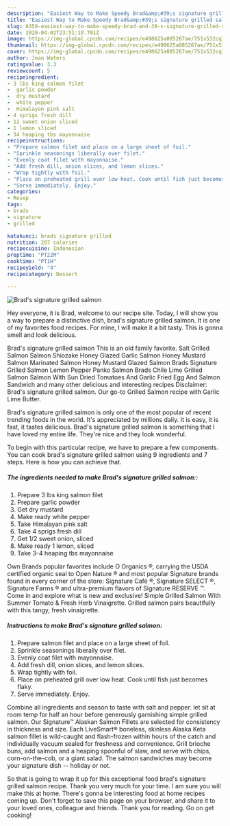 ```yaml
---
description: "Easiest Way to Make Speedy Brad&amp;#39;s signature grilled salmon"
title: "Easiest Way to Make Speedy Brad&amp;#39;s signature grilled salmon"
slug: 6359-easiest-way-to-make-speedy-brad-and-39-s-signature-grilled-salmon
date: 2020-04-02T23:51:10.701Z
image: https://img-global.cpcdn.com/recipes/e498625a085267ae/751x532cq70/brads-signature-grilled-salmon-recipe-main-photo.jpg
thumbnail: https://img-global.cpcdn.com/recipes/e498625a085267ae/751x532cq70/brads-signature-grilled-salmon-recipe-main-photo.jpg
cover: https://img-global.cpcdn.com/recipes/e498625a085267ae/751x532cq70/brads-signature-grilled-salmon-recipe-main-photo.jpg
author: Jean Waters
ratingvalue: 3.3
reviewcount: 5
recipeingredient:
- 3 lbs king salmon filet
-  garlic powder
-  dry mustard
-  white pepper
-  Himalayan pink salt
- 4 sprigs fresh dill
- 12 sweet onion sliced
- 1 lemon sliced
- 34 heaping tbs mayonnaise
recipeinstructions:
- "Prepare salmon filet and place on a large sheet of foil."
- "Sprinkle seasonings liberally over filet."
- "Evenly coat filet with mayonnaise."
- "Add fresh dill, onion slices, and lemon slices."
- "Wrap tightly with foil."
- "Place on preheated grill over low heat. Cook until fish just becomes flaky."
- "Serve immediately. Enjoy."
categories:
- Resep
tags:
- brads
- signature
- grilled

katakunci: brads signature grilled
nutrition: 207 calories
recipecuisine: Indonesian
preptime: "PT22M"
cooktime: "PT1H"
recipeyield: "4"
recipecategory: Dessert

---
```



![Brad&#39;s signature grilled salmon](https://img-global.cpcdn.com/recipes/e498625a085267ae/751x532cq70/brads-signature-grilled-salmon-recipe-main-photo.jpg)

Hey everyone, it is Brad, welcome to our recipe site. Today, I will show you a way to prepare a distinctive dish, brad&#39;s signature grilled salmon. It is one of my favorites food recipes. For mine, I will make it a bit tasty. This is gonna smell and look delicious.

Brad&#39;s signature grilled salmon This is an old family favorite. Salt Grilled Salmon Salmon Shiozake Honey Glazed Garlic Salmon Honey Mustard Salmon Marinated Salmon Honey Mustard Glazed Salmon Brads Signature Grilled Salmon Lemon Pepper Panko Salmon Brads Chile Lime Grilled Salmon Salmon With Sun Dried Tomatoes And Garlic Fried Egg And Salmon Sandwich and many other delicious and interesting recipes Disclaimer: Brad&#39;s signature grilled salmon. Our go-to Grilled Salmon recipe with Garlic Lime Butter.

Brad&#39;s signature grilled salmon is only one of the most popular of recent trending foods in the world. It's appreciated by millions daily. It is easy, it is fast, it tastes delicious. Brad&#39;s signature grilled salmon is something that I have loved my entire life. They're nice and they look wonderful.


To begin with this particular recipe, we have to prepare a few components. You can cook brad&#39;s signature grilled salmon using 9 ingredients and 7 steps. Here is how you can achieve that.

##### The ingredients needed to make Brad&#39;s signature grilled salmon::

1. Prepare 3 lbs king salmon filet
1. Prepare  garlic powder
1. Get  dry mustard
1. Make ready  white pepper
1. Take  Himalayan pink salt
1. Take 4 sprigs fresh dill
1. Get 1/2 sweet onion, sliced
1. Make ready 1 lemon, sliced
1. Take 3-4 heaping tbs mayonnaise


Own Brands popular favorites include O Organics ®, carrying the USDA certified organic seal to Open Nature ® and most popular Signature brands found in every corner of the store: Signature Café ®, Signature SELECT ®, Signature Farms ® and ultra-premium flavors of Signature RESERVE ™. Come in and explore what is new and exclusive! Simple Grilled Salmon With Summer Tomato &amp; Fresh Herb Vinaigrette. Grilled salmon pairs beautifully with this tangy, fresh vinaigrette. 

##### Instructions to make Brad&#39;s signature grilled salmon:

1. Prepare salmon filet and place on a large sheet of foil.
1. Sprinkle seasonings liberally over filet.
1. Evenly coat filet with mayonnaise.
1. Add fresh dill, onion slices, and lemon slices.
1. Wrap tightly with foil.
1. Place on preheated grill over low heat. Cook until fish just becomes flaky.
1. Serve immediately. Enjoy.


Combine all ingredients and season to taste with salt and pepper. let sit at room temp for half an hour before generously garnishing simple grilled salmon. Our Signature™ Alaskan Salmon Fillets are selected for consistency in thickness and size. Each LiveSmart® boneless, skinless Alaska Keta salmon fillet is wild-caught and flash-frozen within hours of the catch and individually vacuum sealed for freshness and convenience. Grill brioche buns, add salmon and a heaping spoonful of slaw, and serve with chips, corn-on-the-cob, or a giant salad. The salmon sandwiches may become your signature dish -- holiday or not. 

So that is going to wrap it up for this exceptional food brad&#39;s signature grilled salmon recipe. Thank you very much for your time. I am sure you will make this at home. There's gonna be interesting food at home recipes coming up. Don't forget to save this page on your browser, and share it to your loved ones, colleague and friends. Thank you for reading. Go on get cooking!

